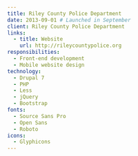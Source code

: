 ```yaml
---
title: Riley County Police Department
date: 2013-09-01 # Launched in September
client: Riley County Police Department
links:
  - title: Website
    url: http://rileycountypolice.org
responsibilities:
  - Front-end development
  - Mobile website design
technology:
  - Drupal 7
  - PHP
  - Less
  - jQuery
  - Bootstrap
fonts:
  - Source Sans Pro
  - Open Sans
  - Roboto
icons:
  - Glyphicons
---
```

